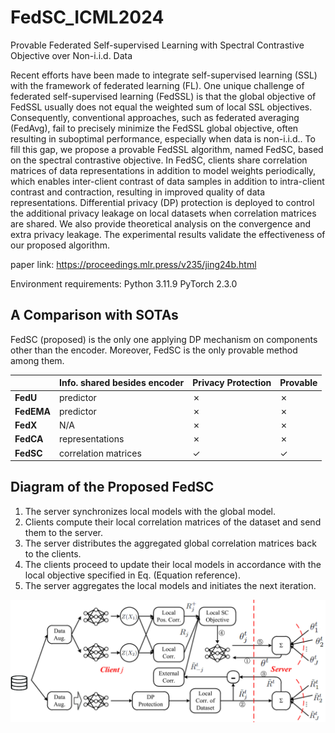 # FedSC_ICML2024
Provable Federated Self-supervised Learning with Spectral Contrastive Objective over Non-i.i.d. Data

Recent efforts have been made to integrate self-supervised learning (SSL) with the framework of federated learning (FL). One unique challenge of federated self-supervised learning (FedSSL) is that the global objective of FedSSL usually does not equal the weighted sum of local SSL objectives. Consequently, conventional approaches, such as federated averaging (FedAvg), fail to precisely minimize the FedSSL global objective, often resulting in suboptimal performance, especially when data is non-i.i.d.. To fill this gap, we propose a provable FedSSL algorithm, named FedSC, based on the spectral contrastive objective. In FedSC, clients share correlation matrices of data representations in addition to model weights periodically, which enables inter-client contrast of data samples in addition to intra-client contrast and contraction, resulting in improved quality of data representations. Differential privacy (DP) protection is deployed to control the additional privacy leakage on local datasets when correlation matrices are shared. We also provide theoretical analysis on the convergence and extra privacy leakage. The experimental results validate the effectiveness of our proposed algorithm.

paper link: https://proceedings.mlr.press/v235/jing24b.html


Environment requirements: Python 3.11.9 PyTorch 2.3.0


## A Comparison with SOTAs

FedSC (proposed) is the only one applying DP mechanism on components other than the encoder. Moreover, FedSC is the only provable method among them.

|          | Info. shared besides encoder | Privacy Protection | Provable |
|----------|------------------------------|--------------------|----------|
| **FedU** | predictor                    | ✗                  | ✗        |
| **FedEMA** | predictor                    | ✗                  | ✗        |
| **FedX** | N/A                          | ✗                  | ✗        |
| **FedCA** | representations              | ✗                  | ✗        |
| **FedSC** | correlation matrices          | ✓                  | ✓        |



## Diagram of the Proposed FedSC

1. The server synchronizes local models with the global model.
2. Clients compute their local correlation matrices of the dataset and send them to the server.
3. The server distributes the aggregated global correlation matrices back to the clients.
4. The clients proceed to update their local models in accordance with the local objective specified in Eq. (Equation reference).
5. The server aggregates the local models and initiates the next iteration.

![FedSC Diagram](FedSC.jpg)






